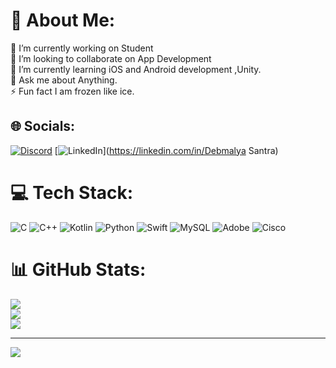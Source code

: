 # 💫 About Me:
🔭 I’m currently working on Student<br>👯 I’m looking to collaborate on App Development<br>🌱 I’m currently learning iOS and Android development ,Unity.<br>💬 Ask me about Anything.<br>⚡ Fun fact I am frozen like ice.


## 🌐 Socials:
[![Discord](https://img.shields.io/badge/Discord-%237289DA.svg?logo=discord&logoColor=white)](https://discord.gg/debmalya_05099) [![LinkedIn](https://img.shields.io/badge/LinkedIn-%230077B5.svg?logo=linkedin&logoColor=white)](https://linkedin.com/in/Debmalya Santra) 

# 💻 Tech Stack:
![C](https://img.shields.io/badge/c-%2300599C.svg?style=for-the-badge&logo=c&logoColor=white) ![C++](https://img.shields.io/badge/c++-%2300599C.svg?style=for-the-badge&logo=c%2B%2B&logoColor=white) ![Kotlin](https://img.shields.io/badge/kotlin-%237F52FF.svg?style=for-the-badge&logo=kotlin&logoColor=white) ![Python](https://img.shields.io/badge/python-3670A0?style=for-the-badge&logo=python&logoColor=ffdd54) ![Swift](https://img.shields.io/badge/swift-F54A2A?style=for-the-badge&logo=swift&logoColor=white) ![MySQL](https://img.shields.io/badge/mysql-%2300000f.svg?style=for-the-badge&logo=mysql&logoColor=white) ![Adobe](https://img.shields.io/badge/adobe-%23FF0000.svg?style=for-the-badge&logo=adobe&logoColor=white) ![Cisco](https://img.shields.io/badge/cisco-%23049fd9.svg?style=for-the-badge&logo=cisco&logoColor=black)
# 📊 GitHub Stats:
![](https://github-readme-stats.vercel.app/api?username=Debmalya213&theme=dark&hide_border=false&include_all_commits=false&count_private=false)<br/>
![](https://github-readme-streak-stats.herokuapp.com/?user=Debmalya213&theme=dark&hide_border=false)<br/>
![](https://github-readme-stats.vercel.app/api/top-langs/?username=Debmalya213&theme=dark&hide_border=false&include_all_commits=false&count_private=false&layout=compact)

---
[![](https://visitcount.itsvg.in/api?id=Debmalya213&icon=8&color=3)](https://visitcount.itsvg.in)

<!-- Proudly created with GPRM ( https://gprm.itsvg.in ) -->
